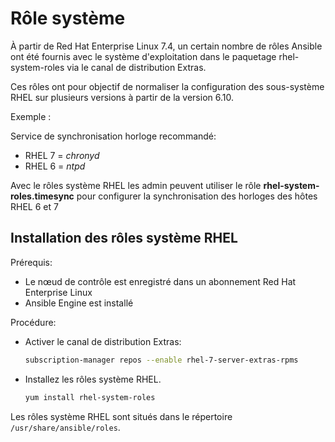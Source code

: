 # Rôle système

À partir de Red Hat Enterprise Linux 7.4, un certain nombre de rôles Ansible ont été fournis avec le système d'exploitation dans le paquetage rhel-system-roles via le canal de distribution Extras.

Ces rôles ont pour objectif de normaliser la configuration des sous-système RHEL sur plusieurs versions à partir de la version 6.10.

Exemple :

Service de synchronisation horloge recommandé:

- RHEL 7 = *chronyd*
- RHEL 6 = *ntpd*

Avec le rôles système RHEL les admin peuvent utiliser le rôle **rhel-system-roles.timesync** pour configurer la synchronisation des horloges des hôtes RHEL 6 et 7

## Installation des rôles système RHEL

Prérequis:

- Le nœud de contrôle est enregistré dans un abonnement Red Hat Enterprise Linux
- Ansible Engine est installé

Procédure:

- Activer le canal de distribution Extras:

    ```sh
    subscription-manager repos --enable rhel-7-server-extras-rpms
    ```

- Installez les rôles système RHEL.

    ```sh
    yum install rhel-system-roles
    ```

Les rôles système RHEL sont situés dans le répertoire `/usr/share/ansible/roles`.